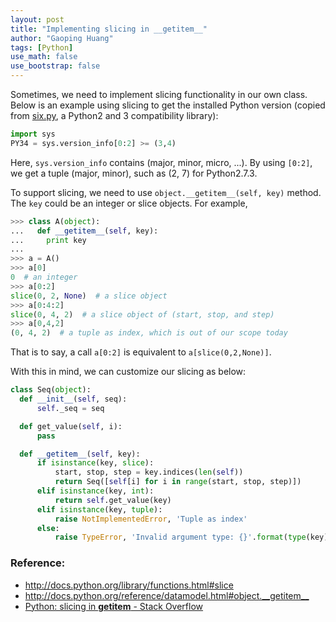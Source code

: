 ```yaml
---
layout: post
title: "Implementing slicing in __getitem__"
author: "Gaoping Huang"
tags: [Python]
use_math: false
use_bootstrap: false
---
```


Sometimes, we need to implement slicing functionality in our own class. Below is an example using slicing to get the installed Python version (copied from [six.py](https://github.com/benjaminp/six/blob/master/six.py), a Python2 and 3 compatibility library):

```python
import sys
PY34 = sys.version_info[0:2] >= (3,4)
```
Here, `sys.version_info` contains (major, minor, micro, ...). By using `[0:2]`, we get a tuple (major, minor), such as (2, 7) for Python2.7.3.

To support slicing, we need to use `object.__getitem__(self, key)` method. The `key` could be an integer or slice objects. For example,
```python
>>> class A(object):
...   def __getitem__(self, key):
...     print key
... 
>>> a = A()
>>> a[0]
0  # an integer
>>> a[0:2]
slice(0, 2, None)  # a slice object
>>> a[0:4:2]
slice(0, 4, 2)  # a slice object of (start, stop, and step)
>>> a[0,4,2]
(0, 4, 2)  # a tuple as index, which is out of our scope today
```
That is to say, a call `a[0:2]` is equivalent to `a[slice(0,2,None)]`.

With this in mind, we can customize our slicing as below:
```python
class Seq(object):
  def __init__(self, seq):
      self._seq = seq

  def get_value(self, i):
      pass

  def __getitem__(self, key):
      if isinstance(key, slice):
          start, stop, step = key.indices(len(self))
          return Seq([self[i] for i in range(start, stop, step)])
      elif isinstance(key, int):
          return self.get_value(key)
      elif isinstance(key, tuple):
          raise NotImplementedError, 'Tuple as index'
      else:
          raise TypeError, 'Invalid argument type: {}'.format(type(key))
```

### Reference:
* <http://docs.python.org/library/functions.html#slice>
* <http://docs.python.org/reference/datamodel.html#object.__getitem__>
* [Python: slicing in __getitem__ - Stack Overflow](https://stackoverflow.com/questions/2936863/python-implementing-slicing-in-getitem)
